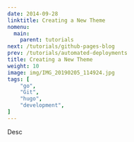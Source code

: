 ```yaml
---
date: 2014-09-28
linktitle: Creating a New Theme
nomenu:
  main:
    parent: tutorials
next: /tutorials/github-pages-blog
prev: /tutorials/automated-deployments
title: Creating a New Theme
weight: 10
image: img/IMG_20190205_114924.jpg
tags: [
    "go",
    "Git",
    "hugo",
    "development",
]
---
```


Desc